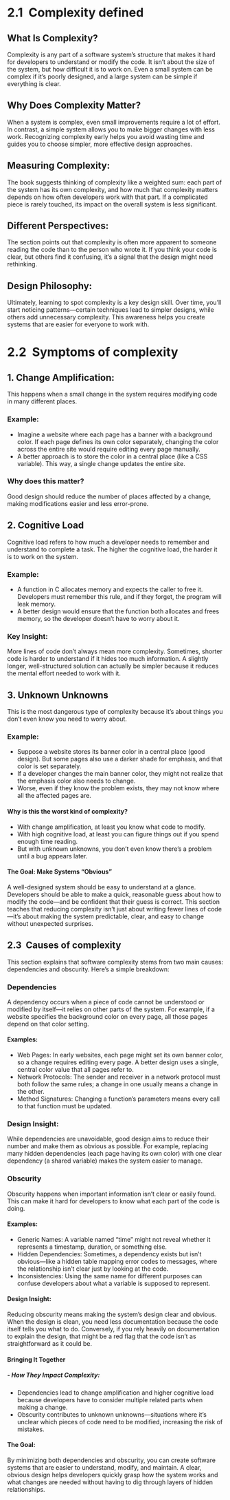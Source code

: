 # 2.1  Complexity defined
## What Is Complexity?
Complexity is any part of a software system’s structure that makes it hard for developers to understand or modify the code. It isn’t about the size of the system, but how difficult it is to work on. Even a small system can be complex if it’s poorly designed, and a large system can be simple if everything is clear.

## Why Does Complexity Matter?
When a system is complex, even small improvements require a lot of effort. In contrast, a simple system allows you to make bigger changes with less work. Recognizing complexity early helps you avoid wasting time and guides you to choose simpler, more effective design approaches.

## Measuring Complexity:
The book suggests thinking of complexity like a weighted sum: each part of the system has its own complexity, and how much that complexity matters depends on how often developers work with that part. If a complicated piece is rarely touched, its impact on the overall system is less significant.

## Different Perspectives:
The section points out that complexity is often more apparent to someone reading the code than to the person who wrote it. If you think your code is clear, but others find it confusing, it’s a signal that the design might need rethinking.

## Design Philosophy:
Ultimately, learning to spot complexity is a key design skill. Over time, you’ll start noticing patterns—certain techniques lead to simpler designs, while others add unnecessary complexity. This awareness helps you create systems that are easier for everyone to work with.

# 2.2  Symptoms of complexity
## 1. Change Amplification: 
This happens when a small change in the system requires modifying code in many different places.
### Example:
- Imagine a website where each page has a banner with a background color. If each page defines its own color separately, changing the color across the entire site would require editing every page manually.
- A better approach is to store the color in a central place (like a CSS variable). This way, a single change updates the entire site.
### Why does this matter?
Good design should reduce the number of places affected by a change, making modifications easier and less error-prone.

## 2. Cognitive Load
Cognitive load refers to how much a developer needs to remember and understand to complete a task. The higher the cognitive load, the harder it is to work on the system.
### Example:
- A function in C allocates memory and expects the caller to free it. Developers must remember this rule, and if they forget, the program will leak memory.
- A better design would ensure that the function both allocates and frees memory, so the developer doesn’t have to worry about it.
### Key Insight:
More lines of code don’t always mean more complexity. Sometimes, shorter code is harder to understand if it hides too much information. A slightly longer, well-structured solution can actually be simpler because it reduces the mental effort needed to work with it.

## 3. Unknown Unknowns
This is the most dangerous type of complexity because it’s about things you don’t even know you need to worry about.
### Example:
- Suppose a website stores its banner color in a central place (good design). But some pages also use a darker shade for emphasis, and that color is set separately.
- If a developer changes the main banner color, they might not realize that the emphasis color also needs to change.
- Worse, even if they know the problem exists, they may not know where all the affected pages are.

#### Why is this the worst kind of complexity?
- With change amplification, at least you know what code to modify.
- With high cognitive load, at least you can figure things out if you spend enough time reading.
- But with unknown unknowns, you don’t even know there’s a problem until a bug appears later.
#### The Goal: Make Systems “Obvious”
A well-designed system should be easy to understand at a glance. Developers should be able to make a quick, reasonable guess about how to modify the code—and be confident that their guess is correct.
This section teaches that reducing complexity isn’t just about writing fewer lines of code—it’s about making the system predictable, clear, and easy to change without unexpected surprises.
## 2.3  Causes of complexity
This section explains that software complexity stems from two main causes: dependencies and obscurity. Here’s a simple breakdown:

### Dependencies
A dependency occurs when a piece of code cannot be understood or modified by itself—it relies on other parts of the system. For example, if a website specifies the background color on every page, all those pages depend on that color setting.

#### Examples:
- Web Pages: In early websites, each page might set its own banner color, so a change requires editing every page. A better design uses a single, central color value that all pages refer to.
- Network Protocols: The sender and receiver in a network protocol must both follow the same rules; a change in one usually means a change in the other.
- Method Signatures: Changing a function’s parameters means every call to that function must be updated.

### Design Insight:
While dependencies are unavoidable, good design aims to reduce their number and make them as obvious as possible. For example, replacing many hidden dependencies (each page having its own color) with one clear dependency (a shared variable) makes the system easier to manage.

### Obscurity
Obscurity happens when important information isn’t clear or easily found. This can make it hard for developers to know what each part of the code is doing.

#### Examples:
- Generic Names: A variable named “time” might not reveal whether it represents a timestamp, duration, or something else.
- Hidden Dependencies: Sometimes, a dependency exists but isn’t obvious—like a hidden table mapping error codes to messages, where the relationship isn’t clear just by looking at the code.
- Inconsistencies: Using the same name for different purposes can confuse developers about what a variable is supposed to represent.

#### Design Insight:
Reducing obscurity means making the system’s design clear and obvious. When the design is clean, you need less documentation because the code itself tells you what to do. Conversely, if you rely heavily on documentation to explain the design, that might be a red flag that the code isn’t as straightforward as it could be.

#### Bringing It Together
##### - How They Impact Complexity:
- Dependencies lead to change amplification and higher cognitive load because developers have to consider multiple related parts when making a change.
- Obscurity contributes to unknown unknowns—situations where it’s unclear which pieces of code need to be modified, increasing the risk of mistakes.
#### The Goal:
By minimizing both dependencies and obscurity, you can create software systems that are easier to understand, modify, and maintain. A clear, obvious design helps developers quickly grasp how the system works and what changes are needed without having to dig through layers of hidden relationships.
